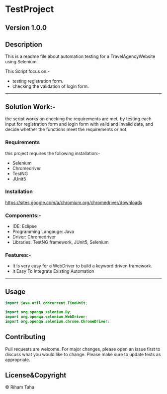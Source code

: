 # TestProject
**Version 1.0.0**
---
## Description
This is a readme file about automation testing for a TravelAgencyWebsite using Selenium

This Script focus on:-
* testing registration form.
* checking the validation of login form.
---



## **Solution Work:-**
the script works on checking the requirements are met, by testing each input for registration form and login form 
with valid and invalid data, and decide whether the functions meet the requirements or not.


### Requirements
this project requires the following installation:-

* Selenium
* Chromedriver
* TestNG
* JUnit5



### Installation

https://sites.google.com/a/chromium.org/chromedriver/downloads


 ### Components:-
* IDE: Eclipse
* Programming Langauge: Java 
* Driver: Chromedriver
* Libraries: TestNG framework, JUnit5, Selenium 

### Features:-
 * It is very easy for a WebDriver to build a keyword driven framework.
 * It Easy To Integrate Existing Automation  



---
## Usage

```java
import java.util.concurrent.TimeUnit;

import org.openqa.selenium.By;
import org.openqa.selenium.WebDriver;
import org.openqa.selenium.chrome.ChromeDriver;

```

## Contributing

Pull requests are welcome. For major changes, please open an issue first to discuss what you would like to change.
Please make sure to update tests as appropriate.


## License&Copyright
© Riham Taha
